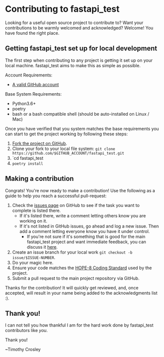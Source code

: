 Contributing to fastapi_test
========

Looking for a useful open source project to contribute to?
Want your contributions to be warmly welcomed and acknowledged?
Welcome! You have found the right place.

## Getting fastapi_test set up for local development
The first step when contributing to any project is getting it set up on your local machine. fastapi_test aims to make this as simple as possible.

Account Requirements:

- [A valid GitHub account](https://github.com/join)

Base System Requirements:

- Python3.6+
- poetry
- bash or a bash compatible shell (should be auto-installed on Linux / Mac)

Once you have verified that you system matches the base requirements you can start to get the project working by following these steps:

1. [Fork the project on GitHub](https://github.com/sierra-moxon/fastapi_test/fork).
2. Clone your fork to your local file system:
    `git clone https://github.com/$GITHUB_ACCOUNT/fastapi_test.git`
3. `cd fastapi_test
4. `poetry install`

## Making a contribution
Congrats! You're now ready to make a contribution! Use the following as a guide to help you reach a successful pull-request:

1. Check the [issues page](https://github.com/sierra-moxon/fastapi_test/issues) on GitHub to see if the task you want to complete is listed there.
    - If it's listed there, write a comment letting others know you are working on it.
    - If it's not listed in GitHub issues, go ahead and log a new issue. Then add a comment letting everyone know you have it under control.
        - If you're not sure if it's something that is good for the main fastapi_test project and want immediate feedback, you can discuss it [here](https://gitter.im/sierra-moxon/fastapi_test).
2. Create an issue branch for your local work `git checkout -b issue/$ISSUE-NUMBER`.
3. Do your magic here.
4. Ensure your code matches the [HOPE-8 Coding Standard](https://github.com/hugapi/HOPE/blob/master/all/HOPE-8--Style-Guide-for-Hug-Code.md#hope-8----style-guide-for-hug-code) used by the project.
5. Submit a pull request to the main project repository via GitHub.

Thanks for the contribution! It will quickly get reviewed, and, once accepted, will result in your name being added to the acknowledgments list :).

## Thank you!
I can not tell you how thankful I am for the hard work done by fastapi_test contributors like *you*.

Thank you!

~Timothy Crosley

